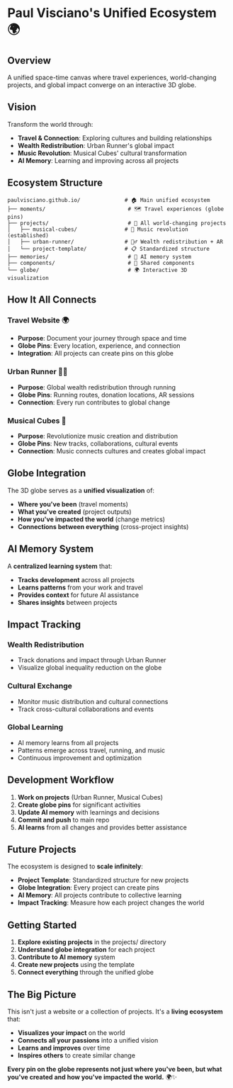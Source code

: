 # Paul Visciano's Unified Ecosystem 🌍

## Overview
A unified space-time canvas where travel experiences, world-changing projects, and global impact converge on an interactive 3D globe.

## Vision
Transform the world through:
- **Travel & Connection**: Exploring cultures and building relationships
- **Wealth Redistribution**: Urban Runner's global impact
- **Music Revolution**: Musical Cubes' cultural transformation
- **AI Memory**: Learning and improving across all projects

## Ecosystem Structure

```
paulvisciano.github.io/              # 🏠 Main unified ecosystem
├── moments/                          # 🗺️ Travel experiences (globe pins)
├── projects/                         # 🚀 All world-changing projects
│   ├── musical-cubes/               # 🎵 Music revolution (established)
│   ├── urban-runner/                # 🏃‍♂️ Wealth redistribution + AR
│   └── project-template/            # 📋 Standardized structure
├── memories/                         # 🧠 AI memory system
├── components/                       # 🧩 Shared components
└── globe/                            # 🌍 Interactive 3D visualization
```

## How It All Connects

### **Travel Website** 🌍
- **Purpose**: Document your journey through space and time
- **Globe Pins**: Every location, experience, and connection
- **Integration**: All projects can create pins on this globe

### **Urban Runner** 🏃‍♂️
- **Purpose**: Global wealth redistribution through running
- **Globe Pins**: Running routes, donation locations, AR sessions
- **Connection**: Every run contributes to global change

### **Musical Cubes** 🎵
- **Purpose**: Revolutionize music creation and distribution
- **Globe Pins**: New tracks, collaborations, cultural events
- **Connection**: Music connects cultures and creates global impact

## Globe Integration

The 3D globe serves as a **unified visualization** of:
- **Where you've been** (travel moments)
- **What you've created** (project outputs)
- **How you've impacted the world** (change metrics)
- **Connections between everything** (cross-project insights)

## AI Memory System

A **centralized learning system** that:
- **Tracks development** across all projects
- **Learns patterns** from your work and travel
- **Provides context** for future AI assistance
- **Shares insights** between projects

## Impact Tracking

### **Wealth Redistribution**
- Track donations and impact through Urban Runner
- Visualize global inequality reduction on the globe

### **Cultural Exchange**
- Monitor music distribution and cultural connections
- Track cross-cultural collaborations and events

### **Global Learning**
- AI memory learns from all projects
- Patterns emerge across travel, running, and music
- Continuous improvement and optimization

## Development Workflow

1. **Work on projects** (Urban Runner, Musical Cubes)
2. **Create globe pins** for significant activities
3. **Update AI memory** with learnings and decisions
4. **Commit and push** to main repo
5. **AI learns** from all changes and provides better assistance

## Future Projects

The ecosystem is designed to **scale infinitely**:
- **Project Template**: Standardized structure for new projects
- **Globe Integration**: Every project can create pins
- **AI Memory**: All projects contribute to collective learning
- **Impact Tracking**: Measure how each project changes the world

## Getting Started

1. **Explore existing projects** in the projects/ directory
2. **Understand globe integration** for each project
3. **Contribute to AI memory** system
4. **Create new projects** using the template
5. **Connect everything** through the unified globe

## The Big Picture

This isn't just a website or a collection of projects. It's a **living ecosystem** that:
- **Visualizes your impact** on the world
- **Connects all your passions** into a unified vision
- **Learns and improves** over time
- **Inspires others** to create similar change

**Every pin on the globe represents not just where you've been, but what you've created and how you've impacted the world.** 🌍✨
